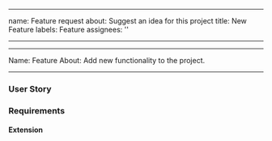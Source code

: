 
---
name: Feature request
about: Suggest an idea for this project
title: New Feature
labels: Feature
assignees: ''

---

---
Name: Feature
About: Add new functionality to the project.

---

### User Story

### Requirements

#### Extension